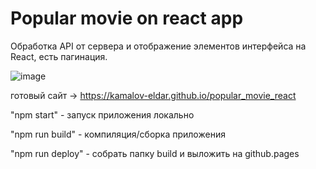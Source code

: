 # Popular movie on react app

Обработка API от сервера и отображение элементов интерфейса на React, есть пагинация.

![image](https://github.com/kamalov-eldar/popular_movie_react/blob/master/src/img/Demo.gif)

готовый сайт -> https://kamalov-eldar.github.io/popular_movie_react


"npm start"  - запуск приложения локально

"npm run build" - компиляция/сборка приложения

"npm run deploy" - собрать папку build и выложить на github.pages
